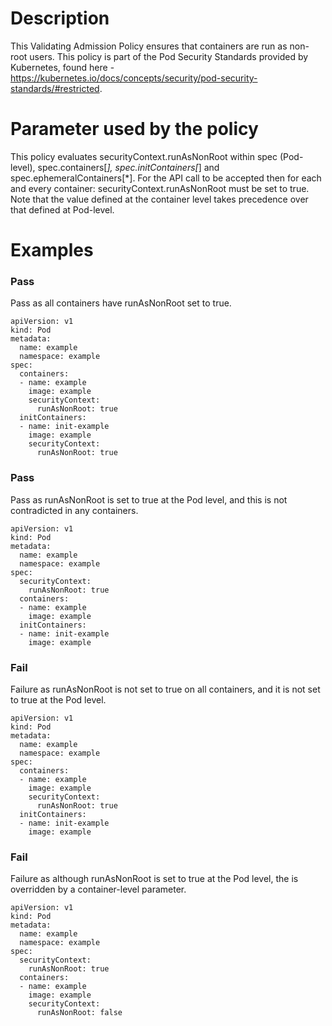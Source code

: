 # Description
This Validating Admission Policy ensures that containers are run as non-root users.
This policy is part of the Pod Security Standards provided by Kubernetes, found here - https://kubernetes.io/docs/concepts/security/pod-security-standards/#restricted.

# Parameter used by the policy
This policy evaluates securityContext.runAsNonRoot within spec (Pod-level), spec.containers[*], spec.initContainers[*] and spec.ephemeralContainers[*]. For the API call to be accepted then for each and every container: securityContext.runAsNonRoot must be set to true. Note that the value defined at the container level takes precedence over that defined at Pod-level.

# Examples
### Pass
Pass as all containers have runAsNonRoot set to true.
```
apiVersion: v1
kind: Pod
metadata:
  name: example
  namespace: example
spec:
  containers:
  - name: example
    image: example
    securityContext:
      runAsNonRoot: true
  initContainers:
  - name: init-example
    image: example
    securityContext:
      runAsNonRoot: true
```
### Pass
Pass as runAsNonRoot is set to true at the Pod level, and this is not contradicted in any containers.
```
apiVersion: v1
kind: Pod
metadata:
  name: example
  namespace: example
spec:
  securityContext:
    runAsNonRoot: true
  containers:
  - name: example
    image: example
  initContainers:
  - name: init-example
    image: example
```
### Fail
Failure as runAsNonRoot is not set to true on all containers, and it is not set to true at the Pod level.
```
apiVersion: v1
kind: Pod
metadata:
  name: example
  namespace: example
spec:
  containers:
  - name: example
    image: example
    securityContext:
      runAsNonRoot: true
  initContainers:
  - name: init-example
    image: example
```
### Fail
Failure as although runAsNonRoot is set to true at the Pod level, the is overridden by a container-level parameter.
```
apiVersion: v1
kind: Pod
metadata:
  name: example
  namespace: example
spec:
  securityContext:
    runAsNonRoot: true
  containers:
  - name: example
    image: example
    securityContext:
      runAsNonRoot: false
```